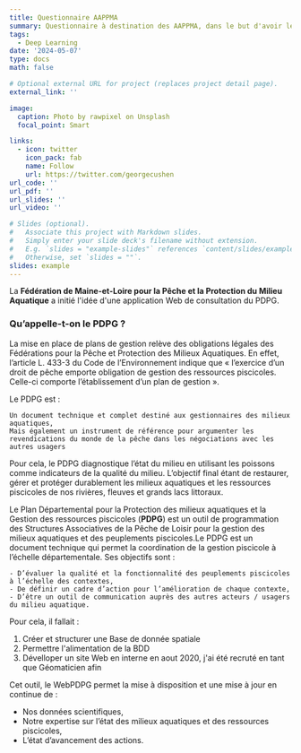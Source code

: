 ```yaml
---
title: Questionnaire AAPPMA
summary: Questionnaire à destination des AAPPMA, dans le but d'avoir leurs ressenti sur le milieu.
tags:
  - Deep Learning
date: '2024-05-07'
type: docs
math: false

# Optional external URL for project (replaces project detail page).
external_link: ''

image:
  caption: Photo by rawpixel on Unsplash
  focal_point: Smart

links:
  - icon: twitter
    icon_pack: fab
    name: Follow
    url: https://twitter.com/georgecushen
url_code: ''
url_pdf: ''
url_slides: ''
url_video: ''

# Slides (optional).
#   Associate this project with Markdown slides.
#   Simply enter your slide deck's filename without extension.
#   E.g. `slides = "example-slides"` references `content/slides/example-slides.md`.
#   Otherwise, set `slides = ""`.
slides: example
---
```


La **Fédération de Maine-et-Loire pour la Pêche et la Protection du Milieu Aquatique** a initié l'idée d'une application Web de consultation du PDPG.
### Qu’appelle-t-on le PDPG ?

La mise en place de plans de gestion relève des obligations légales des Fédérations pour la Pêche et Protection des Milieux Aquatiques. En effet, l’article L. 433-3 du Code de l’Environnement indique que « l’exercice d’un droit de pêche emporte obligation de gestion des ressources piscicoles. Celle-ci comporte l’établissement d’un plan de gestion ».

Le PDPG est :

    Un document technique et complet destiné aux gestionnaires des milieux aquatiques,
    Mais également un instrument de référence pour argumenter les revendications du monde de la pêche dans les négociations avec les autres usagers

Pour cela, le PDPG diagnostique l’état du milieu en utilisant les poissons comme indicateurs de la qualité du milieu. L’objectif final étant de restaurer, gérer et protéger durablement les milieux aquatiques et les ressources piscicoles de nos rivières, fleuves et grands lacs littoraux.

Le Plan Départemental pour la Protection des milieux aquatiques et la Gestion des ressources piscicoles (**PDPG**) est un outil de programmation des Structures Associatives de la Pêche de Loisir pour la gestion des milieux aquatiques et des peuplements piscicoles.Le PDPG est un document technique qui permet la coordination de la gestion piscicole à l’échelle départementale. Ses objectifs sont :

    - D’évaluer la qualité et la fonctionnalité des peuplements piscicoles à l’échelle des contextes,
    - De définir un cadre d’action pour l’amélioration de chaque contexte,
    - D’être un outil de communication auprès des autres acteurs / usagers du milieu aquatique.

 Pour cela, il fallait :
  1. Créer et structurer une Base de donnée spatiale
  1. Permettre l'alimentation de la BDD
  1. Dévelloper un site Web en interne
en aout 2020, j'ai été recruté en tant que Géomaticien afin 

Cet outil, le WebPDPG permet la mise à disposition et une mise à jour en continue de :

  -  Nos données scientifiques,
  -  Notre expertise sur l’état des milieux aquatiques et des ressources piscicoles,
  -  L’état d’avancement des actions.
